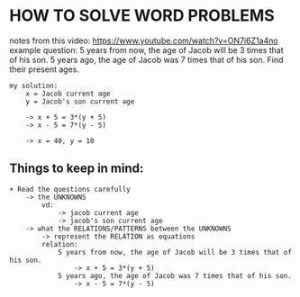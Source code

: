 # HOW TO SOLVE WORD PROBLEMS 
notes from this video: https://www.youtube.com/watch?v=ON7i6Z1a4no
example question: 
    5 years from now, the age of Jacob will be 3 times that of his son.
    5 years ago, the age of Jacob was 7 times that of his son.
    Find their present ages.

    my solution: 
        x = Jacob current age 
        y = Jacob's son current age 

        -> x + 5 = 3*(y + 5)
        -> x - 5 = 7*(y - 5)

        -> x = 40, y = 10

## Things to keep in mind: 
    + Read the questions carefully 
        -> the UNKNOWNS 
            vd: 
                -> jacob current age 
                -> jacob's son current age 
        -> what the RELATIONS/PATTERNS between the UNKNOWNS
            -> represent the RELATION as equations
            relation: 
                5 years from now, the age of Jacob will be 3 times that of his son.
                    -> x + 5 = 3*(y + 5)
                5 years ago, the age of Jacob was 7 times that of his son.
                    -> x - 5 = 7*(y - 5)
